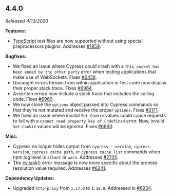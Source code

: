 ## 4.4.0

_Released 4/13/2020_

**Features:**

- [TypeScript](/guides/tooling/typescript-support) test files are now supported without using special preprocessors plugins. Addresses [#1859](https://github.com/cypress-io/cypress/issues/1859).

**Bugfixes:**

- We fixed an issue where Cypress could crash with a `This socket has been ended by the other party` error when testing applications that make use of WebSockets. Fixes [#6458](https://github.com/cypress-io/cypress/issues/6458).
- Uncaught errors thrown from within application or test code now display their proper stack trace. Fixes [#6964](https://github.com/cypress-io/cypress/issues/6964).
- Assertion errors now include a stack trace that includes the calling code. Fixes [#6969](https://github.com/cypress-io/cypress/issues/6969).
- We now clone the `options` object passed into Cypress commands so that they're not mutated and receive the proper `options`. Fixes [#3171](https://github.com/cypress-io/cypress/issues/3171).
- We fixed an issue where invalid `Set-Cookie` values could cause requests to fail with a `cannot read property key of undefined` error. Now, invalid `Set-Cookie` values will be ignored. Fixes [#6890](https://github.com/cypress-io/cypress/issues/6890).

**Misc:**

- Cypress no longer hides output from `cypress --version`, `cypress version`, `cypress cache path`, or `cypress cache list` commands when npm log level is `silent` or `warn`. Addresses [#2705](https://github.com/cypress-io/cypress/issues/2705).
- The [cy.task()](/api/commands/task) error message is now more specific about the promise resolution value required. Addresses [#6241](https://github.com/cypress-io/cypress/issues/6241).

**Dependency Updates:**

- Upgraded `http-proxy` from `1.17.0` to `1.18.0`. Addressed in [#6934](https://github.com/cypress-io/cypress/pull/6934).
